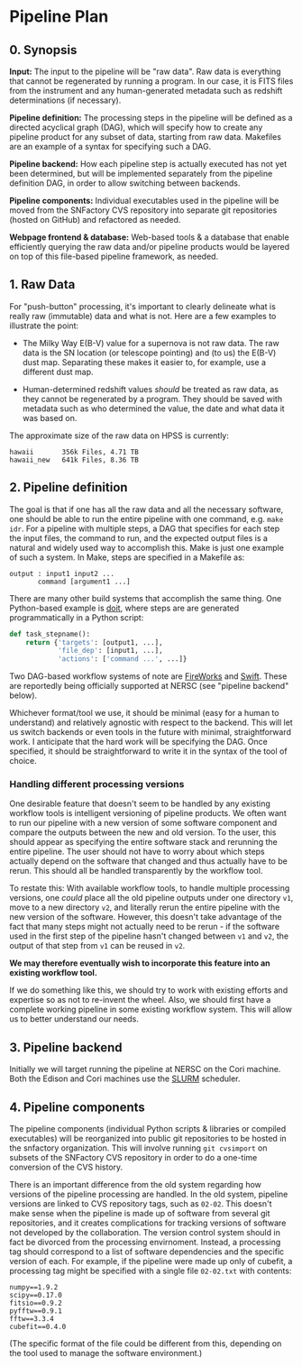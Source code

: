 # Pipeline Plan

## 0. Synopsis

**Input:** The input to the pipeline will be "raw data". Raw data is
everything that cannot be regenerated by running a program. In our
case, it is FITS files from the instrument and any human-generated
metadata such as redshift determinations (if necessary).

**Pipeline definition:** The processing steps in the pipeline will be
defined as a directed acyclical graph (DAG), which will specify how to
create any pipeline product for any subset of data, starting from raw
data. Makefiles are an example of a syntax for specifying such a DAG.

**Pipeline backend:** How each pipeline step is actually executed has
not yet been determined, but will be implemented separately from the
pipeline definition DAG, in order to allow switching between backends.

**Pipeline components:** Individual executables used in the pipeline
will be moved from the SNFactory CVS repository into separate git
repositories (hosted on GitHub) and refactored as needed.

**Webpage frontend & database:** Web-based tools & a database that
enable efficiently querying the raw data and/or pipeline products
would be layered on top of this file-based pipeline framework, as
needed.

## 1. Raw Data

For "push-button" processing, it's important to clearly delineate what
is really raw (immutable) data and what is not. Here are a few
examples to illustrate the point:

- The Milky Way E(B-V) value for a supernova is not raw data. The raw
  data is the SN location (or telescope pointing) and (to us) the
  E(B-V) dust map. Separating these makes it easier to, for example,
  use a different dust map.

- Human-determined redshift values *should* be treated as raw data, as
  they cannot be regenerated by a program. They should be saved with
  metadata such as who determined the value, the date and what data it
  was based on.

The approximate size of the raw data on HPSS is currently:
```
hawaii       356k Files, 4.71 TB
hawaii_new   641k Files, 8.36 TB
```

## 2. Pipeline definition

The goal is that if one has all the raw data and all the necessary
software, one should be able to run the entire pipeline with one
command, e.g. `make idr`. For a pipeline with multiple steps, a DAG
that specifies for each step the input files, the command to run, and
the expected output files is a natural and widely used way to
accomplish this. Make is just one example of such a system. In Make,
steps are specified in a Makefile as:

```make
output : input1 input2 ...
       command [argument1 ...]
```

There are many other build systems that accomplish the same thing. One
Python-based example is [doit](http://pydoit.org), where steps are
are generated programmatically in a Python script:

```python
def task_stepname():
    return {'targets': [output1, ...],
            'file_dep': [input1, ...],
            'actions': ['command ...', ...]}
```

Two DAG-based workflow systems of note are
[FireWorks](http://pythonhosted.org/FireWorks/) and
[Swift](http://swift-lang.org/). These are reportedly being officially
supported at NERSC (see "pipeline backend" below).

Whichever format/tool we use, it should be minimal (easy for a human
to understand) and relatively agnostic with respect to the
backend. This will let us switch backends or even tools in the future
with minimal, straightforward work. I anticipate that the hard work
will be specifying the DAG. Once specified, it should be
straightforward to write it in the syntax of the tool of choice.

### Handling different processing versions

One desirable feature that doesn't seem to be handled by any existing
workflow tools is intelligent versioning of pipeline products. We
often want to run our pipeline with a new version of some software
component and compare the outputs between the new and old version. To
the user, this should appear as specifying the entire software stack
and rerunning the entire pipeline. The user should not have to worry
about which steps actually depend on the software that changed and
thus actually have to be rerun. This should all be handled
transparently by the workflow tool.

To restate this: With available workflow tools, to handle multiple
processing versions, one *could* place all the old pipeline outputs
under one directory `v1`, move to a new directory `v2`, and literally
rerun the entire pipeline with the new version of the
software. However, this doesn't take advantage of the fact that many
steps might not actually need to be rerun - if the software used in
the first step of the pipeline hasn't changed between `v1` and `v2`,
the output of that step from `v1` can be reused in `v2`.

**We may therefore eventually wish to incorporate this feature into
an existing workflow tool.**

If we do something like this, we should try to work with existing
efforts and expertise so as not to re-invent the wheel. Also, we
should first have a complete working pipeline in some existing
workflow system. This will allow us to better understand our needs.


## 3. Pipeline backend

Initially we will target running the pipeline at NERSC on the Cori
machine. Both the Edison and Cori machines use the
[SLURM](http://slurm.schedmd.com/) scheduler.


## 4. Pipeline components

The pipeline components (individual Python scripts & libraries or
compiled executables) will be reorganized into public git repositories
to be hosted in the snfactory organization. This will involve running
`git cvsimport` on subsets of the SNFactory CVS repository in order to
do a one-time conversion of the CVS history.

There is an important difference from the old system regarding how
versions of the pipeline processing are handled. In the old system,
pipeline versions are linked to CVS repository tags, such as
`02-02`. This doesn't make sense when the pipeline is made up of
software from several git repositories, and it creates complications
for tracking versions of software not developed by the
collaboration. The version control system should in fact be divorced
from the processing envirnoment. Instead, a processing tag should
correspond to a list of software dependencies and the specific version
of each. For example, if the pipeline were made up only of cubefit, a
processing tag might be specified with a single file `02-02.txt` with
contents:

```
numpy==1.9.2
scipy==0.17.0
fitsio==0.9.2
pyfftw==0.9.1
fftw==3.3.4
cubefit==0.4.0
```

(The specific format of the file could be different from this,
depending on the tool used to manage the software environment.)
